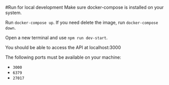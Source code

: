 #Run for local development
Make sure docker-compose is installed on your system.

Run `docker-compose up`. If you need delete the image, run `docker-compose down`.

Open a new terminal and use `npm run dev-start`.

You should be able to access the API at localhost:3000

The following ports must be available on your machine:
- `3000`
- `6379`
- `27017`